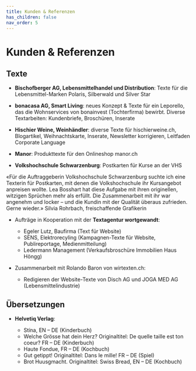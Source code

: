```yaml
---
title: Kunden & Referenzen
has_children: false
nav_order: 5
---
```


# Kunden & Referenzen

## Texte

- **Bischofberger AG, Lebensmittelhandel und Distribution**: Texte für die Lebensmittel-Marken Polaris, Silberwald und Silver Star

- **bonacasa AG, Smart Living**: neues Konzept & Texte für ein Leporello, das die Wohnservices von bonainvest (Tochterfirma) bewirbt. Diverse Textarbeiten: Kundenbriefe, Broschüren, Inserate

- **Hischier Weine, Weinhändler**: diverse Texte für hischierweine.ch, Blogartikel, Weihnachtskarte, Inserate, Newsletter korrigieren, Leitfaden Corporate Language

- **Manor**: Produkttexte für den Onlineshop manor.ch

- **Volkshochschule Schwarzenburg**: Postkarten für Kurse an der VHS

«Für die Auftraggeberin Volkshochschule Schwarzenburg suchte ich eine Texterin für Postkarten, mit denen die Volkshochschule ihr Kursangebot anpreisen wollte. Lea Bosshart hat diese Aufgabe mit ihren originellen, witzigen Sprüchen mehr als erfüllt. Die Zusammenarbeit mit ihr war angenehm und locker – und die Kundin mit der Qualität überaus zufrieden. Gerne wieder.»
Silvia Rohrbach, freischaffende Grafikerin

- Aufträge in Kooperation mit der **Textagentur wortgewandt**:

  - Egeler Lutz, Baufirma (Text für Website)
  - SENS, Elektrorecyling (Kampagnen-Texte für Website, Publireportage, Medienmitteilung)
  - Ledermann Management (Verkaufsbroschüre Immobilien Haus Höngg)
  
- Zusammenarbeit mit Rolando Baron von wirtexten.ch:

   - Redigieren der Website-Texte von Disch AG und JOGA MED AG (Lebensmittelindustrie)

## Übersetzungen

- **Helvetiq Verlag**:

  - Stína, EN – DE (Kinderbuch)
  - Welche Grösse hat dein Herz? Originaltitel: De quelle taille est ton coeur? FR – DE (Kinderbuch)
  - Haute Fondue, FR – DE (Kochbuch)
  - Gut getippt! Originaltitel: Dans le mille! FR – DE (Spiel)
  - Brot Huusgmacht. Originaltitel: Swiss Bread, EN – DE (Kochbuch)
